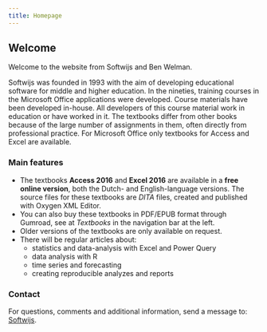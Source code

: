 ```yaml
---
title: Homepage
---
```


## Welcome

Welcome to the website from Softwijs and Ben Welman.

Softwijs was founded in 1993 with the aim of developing educational software for middle and higher education. In the nineties, training courses in the Microsoft Office applications were developed. Course materials have been developed in-house. All developers of this course material work in education or have worked in it. The textbooks differ from other books because of the large number of assignments in them, often directly from professional practice. For Microsoft Office only textbooks for Access and Excel are available.

### Main features

-  The textbooks **Access 2016** and **Excel 2016** are available in a **free online version**, both the Dutch- and English-language versions. The source files for these textbooks are *DITA* files, created and published with Oxygen XML Editor.
-  You can also buy these textbooks in PDF/EPUB format through Gumroad, see at *Textbooks* in the navigation bar at the left.
-  Older versions of the textbooks are only available on request.
-  There will be regular articles about:
   +   statistics and data-analysis with Excel and Power Query
   +   data analysis with R
   +   time series and forecasting
   +   creating reproducible analyzes and reports

### Contact

For questions, comments and additional information, send a message to: [Softwijs](mailto:softwijsinfo@gmail.com).
